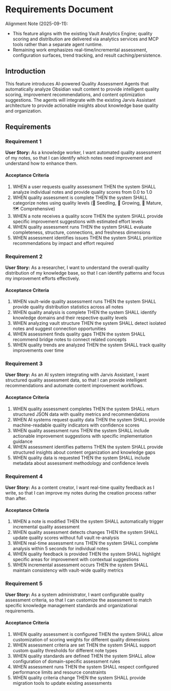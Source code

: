 # Requirements Document

Alignment Note (2025-09-11):
- This feature aligns with the existing Vault Analytics Engine; quality scoring and distribution are delivered via analytics services and MCP tools rather than a separate agent runtime.
- Remaining work emphasizes real-time/incremental assessment, configuration surfaces, trend tracking, and result caching/persistence.

## Introduction

This feature introduces AI-powered Quality Assessment Agents that automatically analyze Obsidian vault content to provide intelligent quality scoring, improvement recommendations, and content optimization suggestions. The agents will integrate with the existing Jarvis Assistant architecture to provide actionable insights about knowledge base quality and organization.

## Requirements

### Requirement 1

**User Story:** As a knowledge worker, I want automated quality assessment of my notes, so that I can identify which notes need improvement and understand how to enhance them.

#### Acceptance Criteria

1. WHEN a user requests quality assessment THEN the system SHALL analyze individual notes and provide quality scores from 0.0 to 1.0
2. WHEN quality assessment is complete THEN the system SHALL categorize notes using quality levels (🌱 Seedling, 🌿 Growing, 🌳 Mature, 🗺️ Comprehensive)
3. WHEN a note receives a quality score THEN the system SHALL provide specific improvement suggestions with estimated effort levels
4. WHEN quality assessment runs THEN the system SHALL evaluate completeness, structure, connections, and freshness dimensions
5. WHEN assessment identifies issues THEN the system SHALL prioritize recommendations by impact and effort required

### Requirement 2

**User Story:** As a researcher, I want to understand the overall quality distribution of my knowledge base, so that I can identify patterns and focus my improvement efforts effectively.

#### Acceptance Criteria

1. WHEN vault-wide quality assessment runs THEN the system SHALL provide quality distribution statistics across all notes
2. WHEN quality analysis is complete THEN the system SHALL identify knowledge domains and their respective quality levels
3. WHEN analyzing vault structure THEN the system SHALL detect isolated notes and suggest connection opportunities
4. WHEN assessment finds quality gaps THEN the system SHALL recommend bridge notes to connect related concepts
5. WHEN quality trends are analyzed THEN the system SHALL track quality improvements over time

### Requirement 3

**User Story:** As an AI system integrating with Jarvis Assistant, I want structured quality assessment data, so that I can provide intelligent recommendations and automate content improvement workflows.

#### Acceptance Criteria

1. WHEN quality assessment completes THEN the system SHALL return structured JSON data with quality metrics and recommendations
2. WHEN AI systems request quality data THEN the system SHALL provide machine-readable quality indicators with confidence scores
3. WHEN quality assessment runs THEN the system SHALL include actionable improvement suggestions with specific implementation guidance
4. WHEN assessment identifies patterns THEN the system SHALL provide structured insights about content organization and knowledge gaps
5. WHEN quality data is requested THEN the system SHALL include metadata about assessment methodology and confidence levels

### Requirement 4

**User Story:** As a content creator, I want real-time quality feedback as I write, so that I can improve my notes during the creation process rather than after.

#### Acceptance Criteria

1. WHEN a note is modified THEN the system SHALL automatically trigger incremental quality assessment
2. WHEN quality assessment detects changes THEN the system SHALL update quality scores without full vault re-analysis
3. WHEN real-time assessment runs THEN the system SHALL complete analysis within 5 seconds for individual notes
4. WHEN quality feedback is provided THEN the system SHALL highlight specific areas for improvement with contextual suggestions
5. WHEN incremental assessment occurs THEN the system SHALL maintain consistency with vault-wide quality metrics

### Requirement 5

**User Story:** As a system administrator, I want configurable quality assessment criteria, so that I can customize the assessment to match specific knowledge management standards and organizational requirements.

#### Acceptance Criteria

1. WHEN quality assessment is configured THEN the system SHALL allow customization of scoring weights for different quality dimensions
2. WHEN assessment criteria are set THEN the system SHALL support custom quality thresholds for different note types
3. WHEN quality standards are defined THEN the system SHALL allow configuration of domain-specific assessment rules
4. WHEN assessment runs THEN the system SHALL respect configured performance limits and resource constraints
5. WHEN quality criteria change THEN the system SHALL provide migration tools to update existing assessments
